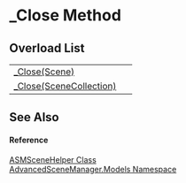 # _Close Method


## Overload List
<table>
<tr>
<td><a href="M_AdvancedSceneManager_Models_ASMSceneHelper__Close.md">_Close(Scene)</a></td>
<td> </td></tr>
<tr>
<td><a href="M_AdvancedSceneManager_Models_ASMSceneHelper__Close_1.md">_Close(SceneCollection)</a></td>
<td> </td></tr>
</table>

## See Also


#### Reference
<a href="T_AdvancedSceneManager_Models_ASMSceneHelper.md">ASMSceneHelper Class</a>  
<a href="N_AdvancedSceneManager_Models.md">AdvancedSceneManager.Models Namespace</a>  
